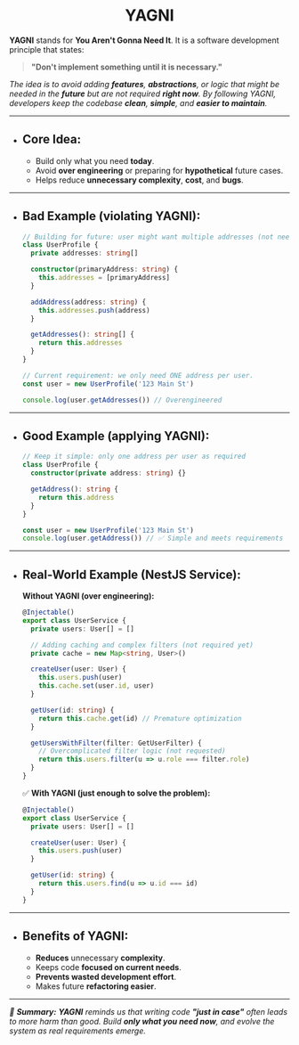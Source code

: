# <center>YAGNI</center>

**YAGNI** stands for **You Aren't Gonna Need It**. It is a software development
principle that states:

> **"Don't implement something until it is necessary."**

_The idea is to avoid adding **features**, **abstractions**, or logic that might
be needed in the **future** but are not required **right now**. By following
YAGNI, developers keep the codebase **clean**, **simple**, and **easier to
maintain**._

---

- ## **Core Idea:**

  - Build only what you need **today**.
  - Avoid **over engineering** or preparing for **hypothetical** future cases.
  - Helps reduce **unnecessary complexity**, **cost**, and **bugs**.

---

- ## **Bad Example (violating YAGNI):**

  ```ts
  // Building for future: user might want multiple addresses (not needed now)
  class UserProfile {
    private addresses: string[]

    constructor(primaryAddress: string) {
      this.addresses = [primaryAddress]
    }

    addAddress(address: string) {
      this.addresses.push(address)
    }

    getAddresses(): string[] {
      return this.addresses
    }
  }

  // Current requirement: we only need ONE address per user.
  const user = new UserProfile('123 Main St')

  console.log(user.getAddresses()) // Overengineered
  ```

---

- ## **Good Example (applying YAGNI):**

  ```ts
  // Keep it simple: only one address per user as required
  class UserProfile {
    constructor(private address: string) {}

    getAddress(): string {
      return this.address
    }
  }

  const user = new UserProfile('123 Main St')
  console.log(user.getAddress()) // ✅ Simple and meets requirements
  ```

---

- ## **Real-World Example (NestJS Service):**

  **Without YAGNI (over engineering):**

  ```ts
  @Injectable()
  export class UserService {
    private users: User[] = []

    // Adding caching and complex filters (not required yet)
    private cache = new Map<string, User>()

    createUser(user: User) {
      this.users.push(user)
      this.cache.set(user.id, user)
    }

    getUser(id: string) {
      return this.cache.get(id) // Premature optimization
    }

    getUsersWithFilter(filter: GetUserFilter) {
      // Overcomplicated filter logic (not requested)
      return this.users.filter(u => u.role === filter.role)
    }
  }
  ```

  ✅ **With YAGNI (just enough to solve the problem):**

  ```ts
  @Injectable()
  export class UserService {
    private users: User[] = []

    createUser(user: User) {
      this.users.push(user)
    }

    getUser(id: string) {
      return this.users.find(u => u.id === id)
    }
  }
  ```

---

- ## **Benefits of YAGNI:**

  - **Reduces** unnecessary **complexity**.
  - Keeps code **focused on current needs**.
  - **Prevents wasted development effort**.
  - Makes future **refactoring easier**.

---

_🚀 **Summary:** **YAGNI** reminds us that writing code **"just in case"** often
leads to more harm than good. Build **only what you need now**, and evolve the
system as real requirements emerge._

